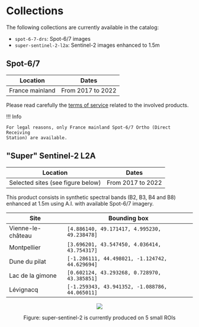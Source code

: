 # Collections

The following collections are currently available in the catalog:

- `spot-6-7-drs`: Spot-6/7 images
- `super-sentinel-2-l2a`: Sentinel-2 images enhanced to 1.5m


## Spot-6/7 

| Location         | Dates             |
|------------------|-------------------|
| France mainland  | From 2017 to 2022 |

Please read carefully the 
[terms of service](https://ids-dinamis.data-terra.org/web/guest/37) related to 
the involved products.

!!! Info

    For legal reasons, only France mainland Spot-6/7 Ortho (Direct Receiving 
    Station) are available.

## "Super" Sentinel-2 L2A 

| Location                          | Dates             |
|-----------------------------------|-------------------|
| Selected sites (see figure below) | From 2017 to 2022 |


This product consists in synthetic spectral bands (B2, B3, B4 and B8) enhanced 
at 1.5m using A.I. with available Spot-6/7 imagery.

| Site              | Bounding box                                   |
|-------------------|------------------------------------------------|
| Vienne-le-château | `[4.886140, 49.171417, 4.995230, 49.238478]`   |
| Montpellier       | `[3.696201, 43.547450, 4.036414, 43.754317]`   |
| Dune du pilat     | `[-1.286111, 44.498021, -1.124742, 44.629694]` |
| Lac de la gimone  | `[0.602124, 43.293268, 0.728970, 43.385851]`   |
| Lévignacq         | `[-1.259343, 43.941352, -1.088786, 44.065011]` |

<div align="center">
<img src="https://gitlab.irstea.fr/dinamis/dinamis-sdk/uploads/b1ec1a00ead8b5f7d76a92c159a489f6/super_s2_roi.jpg">
<p>Figure: super-sentinel-2 is currently produced on 5 small ROIs</p>
</div>